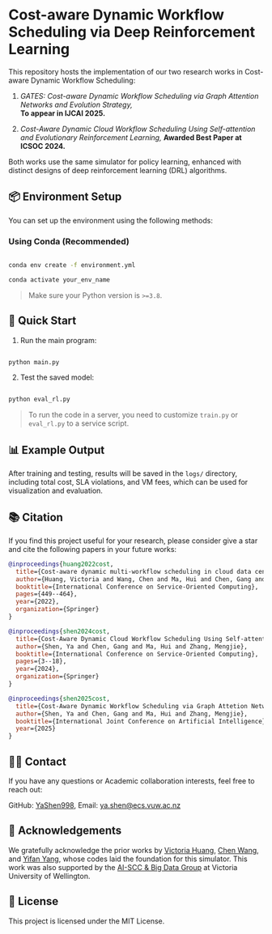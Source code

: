   
# Cost-aware Dynamic Workflow Scheduling via Deep Reinforcement Learning
This repository hosts the implementation of our two research works in Cost-aware Dynamic Workflow Scheduling:

1. *GATES: Cost-aware Dynamic Workflow Scheduling via Graph Attention Networks and Evolution Strategy,*  
  **To appear in IJCAI 2025.**

2. *Cost-Aware Dynamic Cloud Workflow Scheduling Using Self-attention and Evolutionary Reinforcement Learning,*
  **Awarded Best Paper at ICSOC 2024.**

Both works use the same simulator for policy learning, enhanced with distinct designs of deep reinforcement learning (DRL) algorithms.

## 📦 Environment Setup

You can set up the environment using the following methods:

### Using Conda (Recommended)

```bash

conda env create -f environment.yml

conda activate your_env_name

````

> Make sure your Python version is `>=3.8`.


## 🚀 Quick Start

1.  Run  the  main  program:

```bash

python main.py

```
2. Test the saved model:

```bash

python eval_rl.py

```

> To run the code in a server, you need to customize `train.py` or `eval_rl.py` to a service script.


## 📊 Example Output

After training and testing, results will be saved in the `logs/` directory, including total cost, SLA violations, and VM fees, which can be used for visualization and evaluation.

## 📚 Citation
If you find this project useful for your research, please consider give a star and cite the following papers in your future works:

```bibtex
@inproceedings{huang2022cost,
  title={Cost-aware dynamic multi-workflow scheduling in cloud data center using evolutionary reinforcement learning},
  author={Huang, Victoria and Wang, Chen and Ma, Hui and Chen, Gang and Christopher, Kameron},
  booktitle={International Conference on Service-Oriented Computing},
  pages={449--464},
  year={2022},
  organization={Springer}
}

@inproceedings{shen2024cost,
  title={Cost-Aware Dynamic Cloud Workflow Scheduling Using Self-attention and Evolutionary Reinforcement Learning},
  author={Shen, Ya and Chen, Gang and Ma, Hui and Zhang, Mengjie},
  booktitle={International Conference on Service-Oriented Computing},
  pages={3--18},
  year={2024},
  organization={Springer}
}

@inproceedings{shen2025cost,
  title={Cost-Aware Dynamic Workflow Scheduling via Graph Attetion Networks and Evolution Strategy},
  author={Shen, Ya and Chen, Gang and Ma, Hui and Zhang, Mengjie},
  booktitle={International Joint Conference on Artificial Intelligence},
  year={2025}
}
```

## 🙋‍♂️ Contact
If you have any questions or Academic collaboration interests, feel free to reach out:

GitHub: [YaShen998](https://github.com/YaShen998), Email: ya.shen@ecs.vuw.ac.nz

## 🙏 Acknowledgements
We gratefully acknowledge the prior works by [Victoria Huang](https://niwa.co.nz/people/victoria-huang), [Chen Wang](https://niwa.co.nz/people/chen-wang), and [Yifan Yang](https://scholar.google.com/citations?user=dO8kmG4AAAAJ&hl=zh-CN), whose codes laid the foundation for this simulator. This work was also supported by the [AI-SCC & Big Data Group](https://ecs.wgtn.ac.nz/Groups/AISCC/WebHome) at Victoria University of Wellington.

## 📝 License
This project is licensed under the MIT License.
